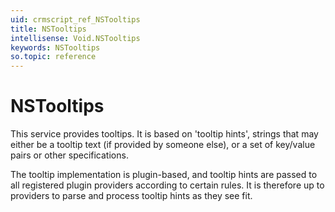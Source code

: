 ```yaml
---
uid: crmscript_ref_NSTooltips
title: NSTooltips
intellisense: Void.NSTooltips
keywords: NSTooltips
so.topic: reference
---
```


# NSTooltips

This service provides tooltips. It is based on 'tooltip hints', strings that may either be a tooltip text (if provided by someone else), or a set of key/value pairs or other specifications.

The tooltip implementation is plugin-based, and tooltip hints are passed to all registered plugin providers according to certain rules. It is therefore up to providers to parse and process tooltip hints as they see fit.
